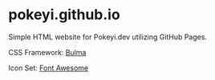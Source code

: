 # pokeyi.github.io

Simple HTML website for Pokeyi.dev utilizing GitHub Pages.

CSS Framework: [Bulma](https://bulma.io)

Icon Set: [Font Awesome](https://fontawesome.com)

